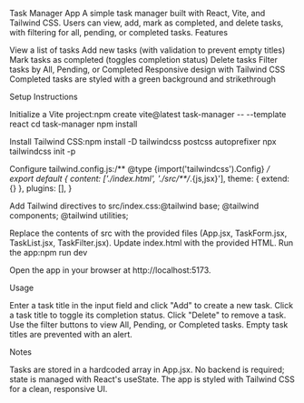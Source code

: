 Task Manager App
A simple task manager built with React, Vite, and Tailwind CSS. Users can view, add, mark as completed, and delete tasks, with filtering for all, pending, or completed tasks.
Features

View a list of tasks
Add new tasks (with validation to prevent empty titles)
Mark tasks as completed (toggles completion status)
Delete tasks
Filter tasks by All, Pending, or Completed
Responsive design with Tailwind CSS
Completed tasks are styled with a green background and strikethrough

Setup Instructions

Initialize a Vite project:npm create vite@latest task-manager -- --template react
cd task-manager
npm install


Install Tailwind CSS:npm install -D tailwindcss postcss autoprefixer
npx tailwindcss init -p


Configure tailwind.config.js:/** @type {import('tailwindcss').Config} */
export default {
  content: ['./index.html', './src/**/*.{js,jsx}'],
  theme: { extend: {} },
  plugins: [],
}


Add Tailwind directives to src/index.css:@tailwind base;
@tailwind components;
@tailwind utilities;


Replace the contents of src with the provided files (App.jsx, TaskForm.jsx, TaskList.jsx, TaskFilter.jsx).
Update index.html with the provided HTML.
Run the app:npm run dev


Open the app in your browser at http://localhost:5173.

Usage

Enter a task title in the input field and click "Add" to create a new task.
Click a task title to toggle its completion status.
Click "Delete" to remove a task.
Use the filter buttons to view All, Pending, or Completed tasks.
Empty task titles are prevented with an alert.

Notes

Tasks are stored in a hardcoded array in App.jsx.
No backend is required; state is managed with React's useState.
The app is styled with Tailwind CSS for a clean, responsive UI.

